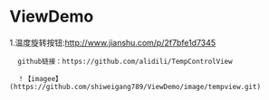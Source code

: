 # ViewDemo

1.温度旋转按钮:http://www.jianshu.com/p/2f7bfe1d7345

      github链接：https://github.com/alidili/TempControlView
      
      ！【imagee】(https://github.com/shiweigang789/ViewDemo/image/tempview.git)
      
      
